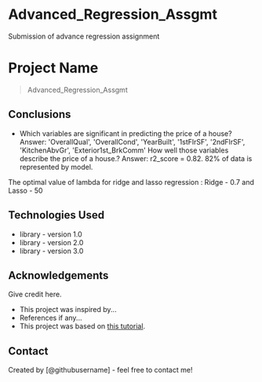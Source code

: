 # Advanced_Regression_Assgmt
Submission of advance regression assignment
# Project Name
> Advanced_Regression_Assgmt


## Conclusions
- Which variables are significant in predicting the price of a house?
Answer: 'OverallQual', 'OverallCond', 'YearBuilt', '1stFlrSF', '2ndFlrSF', 'KitchenAbvGr', 'Exterior1st_BrkComm'
How well those variables describe the price of a house.?
Answer: r2_score = 0.82. 82% of data is represented by model.

The optimal value of lambda for ridge and lasso regression : Ridge - 0.7 and Lasso - 50

<!-- You don't have to answer all the questions - just the ones relevant to your project. -->


## Technologies Used
- library - version 1.0
- library - version 2.0
- library - version 3.0

<!-- As the libraries versions keep on changing, it is recommended to mention the version of library used in this project -->

## Acknowledgements
Give credit here.
- This project was inspired by...
- References if any...
- This project was based on [this tutorial](https://www.example.com).


## Contact
Created by [@githubusername] - feel free to contact me!


<!-- Optional -->
<!-- ## License -->
<!-- This project is open source and available under the [... License](). -->

<!-- You don't have to include all sections - just the one's relevant to your project -->